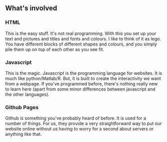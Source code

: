 ## What's involved

### HTML

This is the easy stuff.  It's not real programming.  With this you set up your text and pictures and titles and fonts and colours.  I like to think of it as lego.  You have different blocks of different shapes and colours, and you simply pile them up on top of each other as you see fit.

### Javascript

This is the magic.  Javascript is the programming language for websites.  It is much like python/Matlab/R.  But, it is built to create the interactivity we want from a webpage.  If you've programmed before, there's nothing really new to learn here \(apart from some minor differences between javascript and the other languages\).

### Github Pages

Github is something you've probably heard of before.  It is used for a number of things.  For us, they provide a very straightforward way to put our website online without us having to worry for a second about servers or anything like that.


